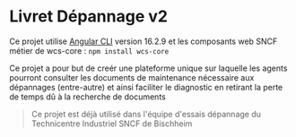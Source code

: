# Livret Dépannage v2

Ce projet utilise [Angular CLI](https://github.com/angular/angular-cli) version 16.2.9 et les composants web SNCF métier de wcs-core : `npm install wcs-core`

Ce projet a pour but de creér une plateforme unique sur laquelle les agents pourront consulter les documents de maintenance nécessaire aux dépannages 
(entre-autre) et ainsi faciliter le diagnostic en retirant la perte de temps dû à la recherche de documents 

> Ce projet est déjà utilisé dans l'équipe d'essais dépannage du Technicentre Industriel SNCF de Bischheim
